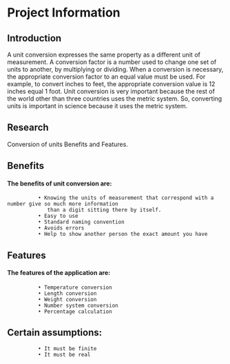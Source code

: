 # Project Information

## Introduction
A unit conversion expresses the same property as a different unit of measurement. A conversion factor is a number used to change one set of units to another, by multiplying or dividing. When a conversion is necessary, the appropriate conversion factor to an equal value must be used. For example, to convert inches to feet, the appropriate conversion value is 12 inches equal 1 foot. Unit conversion is very important because the rest of the world other than three countries uses the metric system. So, converting units is important in science because it uses the metric system.

## Research
Conversion of units Benefits and Features.

## Benefits
#### The benefits of unit conversion are:
              •	Knowing the units of measurement that correspond with a number give so much more information
                 than a digit sitting there by itself.
              •	Easy to use
              •	Standard naming convention
              •	Avoids errors
              •	Help to show another person the exact amount you have

## Features
#### The features of the application are:
              •	Temperature conversion
              •	Length conversion
              •	Weight conversion
              •	Number system conversion
              •	Percentage calculation
              
## Certain assumptions:
              •	It must be finite
              •	It must be real
